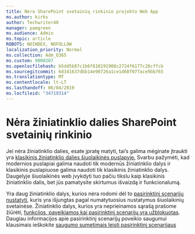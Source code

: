 ```yaml
---
title: Nėra SharePoint svetainių rinkinio projekto Web App
ms.author: kirks
author: Techwriter40
manager: pamgreen
ms.audience: Admin
ms.topic: article
ROBOTS: NOINDEX, NOFOLLOW
localization_priority: Normal
ms.collection: Adm_O365
ms.custom: 9000207
ms.openlocfilehash: b5dd5b87c1b6f818191908c2724f6177c28cffcb
ms.sourcegitcommit: 6d341637dbb14e90726a1ce1d68f077ace9bb765
ms.translationtype: MT
ms.contentlocale: lt-LT
ms.lasthandoff: 06/04/2019
ms.locfileid: "34719314"
---
```

# <a name="missing-web-part-in-sharepoint-site-collection"></a>Nėra žiniatinklio dalies SharePoint svetainių rinkinio

<p>Jei nėra žiniatinklio dalies, esate įpratę matyti, tai&rsquo;s galima mėginate įtraukti yra <a href="https://support.office.com/en-us/article/classic-and-modern-web-part-experiences-3fdae6c3-8fc1-49ab-8708-8c104b882e64">klasikinis žiniatinklio dalies šiuolaikinės puslapyje.</a> Svarbu pažymėti, kad modernios puslapiai galima naudoti tik modernūs žiniatinklio dalys ir klasikinis puslapiuose galima naudoti tik klasikinis žiniatinklio dalys. Daugelyje šiuolaikinės web įvykdyti tuo pačiu tikslu kaip klasikinis žiniatinklio dalis, bet jūs pamatysite skirtumus išvaizdą ir funkcionalumą.</p> <p>Yra daug žiniatinklio dalys, kurios nėra rodomi dėl to <a href="https://docs.microsoft.com/en-us/sharepoint/allow-or-prevent-custom-script">pasirinktinį scenarijų nustatyti</a>, kuris yra išjungtas pagal numatytuosius nustatymus šiuolaikinių svetainėse. Žiniatinklio dalys, kurios yra neprieinamos sąrašą prašome žiūrėti, <a href="https://docs.microsoft.com/en-us/sharepoint/allow-or-prevent-custom-script#features-affected-when-custom-script-is-blocked">funkcijos, paveikiamos kai pasirinktinį scenarijų yra užblokuotas</a>. Daugiau informacijos apie pasirinktinį scenarijų poveikio saugumui klausimais ieškokite <a href="https://docs.microsoft.com/en-us/sharepoint/security-considerations-of-allowing-custom-script">saugumo sumetimais leisti pasirinktinį scenarijaus</a></p>
